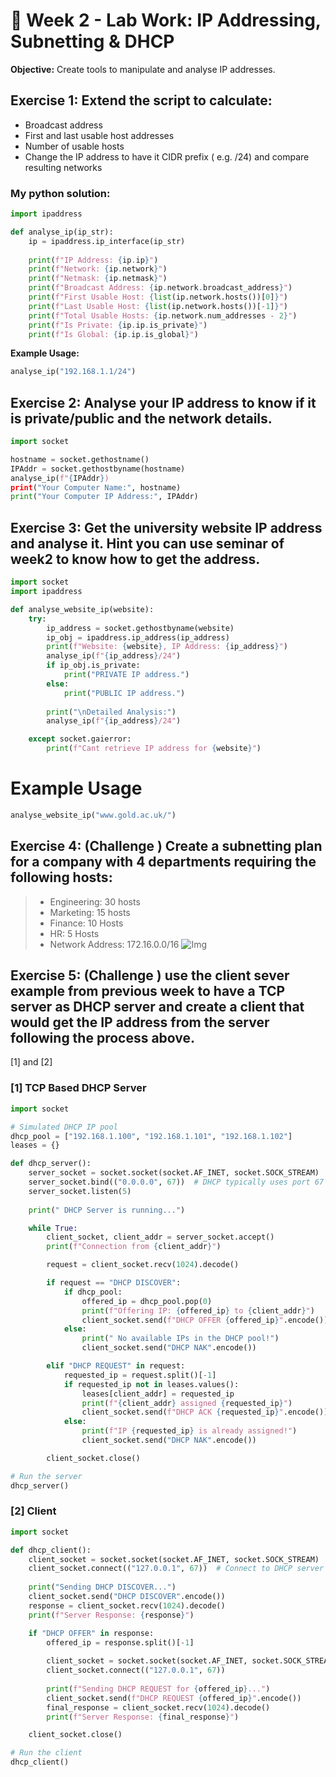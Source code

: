 # 📌 Week 2 - Lab Work: IP Addressing, Subnetting & DHCP  

**__Objective:__** Create tools to manipulate and analyse IP addresses.

## Exercise 1: Extend the script to calculate:
- Broadcast address
- First and last usable host addresses
- Number of usable hosts
- Change the IP address to have it CIDR prefix ( e.g. /24)
and compare resulting networks

### My python solution:
```python
import ipaddress

def analyse_ip(ip_str):
    ip = ipaddress.ip_interface(ip_str)
    
    print(f"IP Address: {ip.ip}")
    print(f"Network: {ip.network}")
    print(f"Netmask: {ip.netmask}")
    print(f"Broadcast Address: {ip.network.broadcast_address}")
    print(f"First Usable Host: {list(ip.network.hosts())[0]}")
    print(f"Last Usable Host: {list(ip.network.hosts())[-1]}")
    print(f"Total Usable Hosts: {ip.network.num_addresses - 2}")
    print(f"Is Private: {ip.ip.is_private}")
    print(f"Is Global: {ip.ip.is_global}")
```
**Example Usage:**
```python
analyse_ip("192.168.1.1/24")
```

## Exercise 2: Analyse your IP address to know if it is private/public and the network details. 

```python
import socket

hostname = socket.gethostname()
IPAddr = socket.gethostbyname(hostname)
analyse_ip(f"{IPAddr})
print("Your Computer Name:", hostname)
print("Your Computer IP Address:", IPAddr)

```
## Exercise 3: Get the university website IP address and analyse it. Hint you can use seminar of week2 to know how to get the address. 
```python
import socket
import ipaddress

def analyse_website_ip(website):
    try:
        ip_address = socket.gethostbyname(website)
        ip_obj = ipaddress.ip_address(ip_address)
        print(f"Website: {website}, IP Address: {ip_address}")
        analyse_ip(f"{ip_address}/24")
        if ip_obj.is_private:
            print("PRIVATE IP address.")
        else:
            print("PUBLIC IP address.")
        
        print("\nDetailed Analysis:")
        analyse_ip(f"{ip_address}/24")

    except socket.gaierror:
        print(f"Cant retrieve IP address for {website}")
```
# Example Usage
```python
analyse_website_ip("www.gold.ac.uk/")
```

## Exercise 4: (Challenge ) Create a subnetting plan for a company with 4 departments requiring the following hosts:
> - Engineering: 30 hosts
> - Marketing: 15 hosts
> - Finance: 10 Hosts
> - HR: 5 Hosts
> - Network Address: 172.16.0.0/16
![Img](https://github.com/user-attachments/assets/d14b7a62-4b05-4487-9044-eb33b50407dd)
## Exercise 5: (Challenge ) use the client sever example from previous week to have a TCP server as DHCP server and create a client that would get the IP address from the server following the process above.
[1] and [2]
### [1]  TCP Based DHCP Server
```python
import socket

# Simulated DHCP IP pool
dhcp_pool = ["192.168.1.100", "192.168.1.101", "192.168.1.102"]
leases = {}

def dhcp_server():
    server_socket = socket.socket(socket.AF_INET, socket.SOCK_STREAM)
    server_socket.bind(("0.0.0.0", 67))  # DHCP typically uses port 67
    server_socket.listen(5)
    
    print(" DHCP Server is running...")

    while True:
        client_socket, client_addr = server_socket.accept()
        print(f"Connection from {client_addr}")

        request = client_socket.recv(1024).decode()

        if request == "DHCP DISCOVER":
            if dhcp_pool:
                offered_ip = dhcp_pool.pop(0)
                print(f"Offering IP: {offered_ip} to {client_addr}")
                client_socket.send(f"DHCP OFFER {offered_ip}".encode())
            else:
                print(" No available IPs in the DHCP pool!")
                client_socket.send("DHCP NAK".encode())

        elif "DHCP REQUEST" in request:
            requested_ip = request.split()[-1]
            if requested_ip not in leases.values():
                leases[client_addr] = requested_ip
                print(f"{client_addr} assigned {requested_ip}")
                client_socket.send(f"DHCP ACK {requested_ip}".encode())
            else:
                print(f"IP {requested_ip} is already assigned!")
                client_socket.send("DHCP NAK".encode())

        client_socket.close()

# Run the server
dhcp_server()
```
### [2] Client

```python
import socket

def dhcp_client():
    client_socket = socket.socket(socket.AF_INET, socket.SOCK_STREAM)
    client_socket.connect(("127.0.0.1", 67))  # Connect to DHCP server
    
    print("Sending DHCP DISCOVER...")
    client_socket.send("DHCP DISCOVER".encode())
    response = client_socket.recv(1024).decode()
    print(f"Server Response: {response}")

    if "DHCP OFFER" in response:
        offered_ip = response.split()[-1]
        
        client_socket = socket.socket(socket.AF_INET, socket.SOCK_STREAM)
        client_socket.connect(("127.0.0.1", 67))
        
        print(f"Sending DHCP REQUEST for {offered_ip}...")
        client_socket.send(f"DHCP REQUEST {offered_ip}".encode())
        final_response = client_socket.recv(1024).decode()
        print(f"Server Response: {final_response}")

    client_socket.close()

# Run the client
dhcp_client()
```
